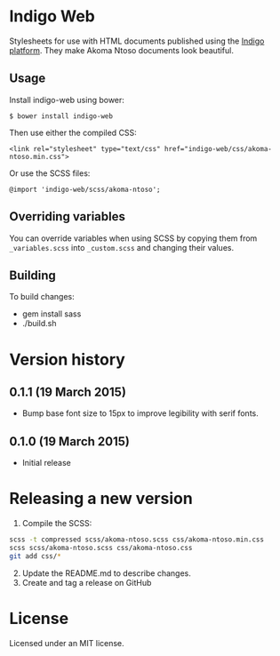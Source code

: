 # Indigo Web

Stylesheets for use with HTML documents published using the [Indigo platform](https://indigo.readthedocs.org).
They make Akoma Ntoso documents look beautiful.

## Usage

Install indigo-web using bower:

    $ bower install indigo-web

Then use either the compiled CSS:

    <link rel="stylesheet" type="text/css" href="indigo-web/css/akoma-ntoso.min.css">

Or use the SCSS files:

    @import 'indigo-web/scss/akoma-ntoso';

## Overriding variables

You can override variables when using SCSS by copying them from ``_variables.scss`` into ``_custom.scss`` and changing
their values.

## Building

To build changes:

* gem install sass
* ./build.sh

# Version history

## 0.1.1 (19 March 2015)

* Bump base font size to 15px to improve legibility with serif fonts.

## 0.1.0 (19 March 2015)

* Initial release

# Releasing a new version

1. Compile the SCSS:

```bash
scss -t compressed scss/akoma-ntoso.scss css/akoma-ntoso.min.css
scss scss/akoma-ntoso.scss css/akoma-ntoso.css
git add css/*
```

2. Update the README.md to describe changes.
3. Create and tag a release on GitHub

# License

Licensed under an MIT license.
